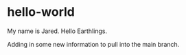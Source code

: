 # hello-world

My name is Jared. Hello Earthlings.

Adding in some new information to pull into the main branch.
